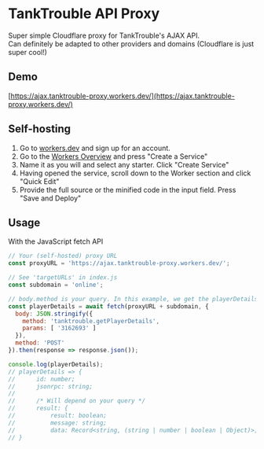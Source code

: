 # TankTrouble API Proxy

Super simple Cloudflare proxy for TankTrouble's AJAX API.  
Can definitely be adapted to other providers and domains (Cloudflare is just super cool!)

## Demo

[https://ajax.tanktrouble-proxy.workers.dev/](https://ajax.tanktrouble-proxy.workers.dev/)

## Self-hosting

1. Go to [workers.dev](https://workers.cloudflare.com/) and sign up for an account.
2. Go to the [Workers Overview](https://dash.cloudflare.com/sign-up/workers) and press "Create a Service"
3. Name it as you will and select any starter. Click "Create Service"
4. Having opened the service, scroll down to the Worker section and click "Quick Edit"
5. Provide the full source or the minified code in the input field. Press "Save and Deploy"

## Usage

With the JavaScript fetch API

```javascript
// Your (self-hosted) proxy URL
const proxyURL = 'https://ajax.tanktrouble-proxy.workers.dev/';

// See 'targetURLs' in index.js
const subdomain = 'online';

// body.method is your query. In this example, we get the playerDetails of '3162693' (the user Commander)
const playerDetails = await fetch(proxyURL + subdomain, {
  body: JSON.stringify({
    method: 'tanktrouble.getPlayerDetails',
    params: [ '3162693' ]
  }),
  method: 'POST'
}).then(response => response.json());

console.log(playerDetails);
// playerDetails => {
//      id: number;
//      jsonrpc: string;
//
//      /* Will depend on your query */
//      result: {
//          result: boolean;
//          message: string;
//          data: Record<string, (string | number | boolean | Object)>;
// }
```
